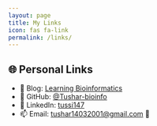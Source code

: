 ```yaml
---
layout: page
title: My Links
icon: fas fa-link
permalink: /links/
---
```


## 🌐 Personal Links

- 🧠 Blog: [Learning Bioinformatics](https://tushar-bioinfo.github.io/learning-bioinformatics/)
- 📁 GitHub: [@Tushar-bioinfo](https://github.com/Tushar-bioinfo)
- 🔗 LinkedIn: [tussi147](https://linkedin.com/in/tussi147)
- 📫 Email: <tushar14032001@gmail.com>

